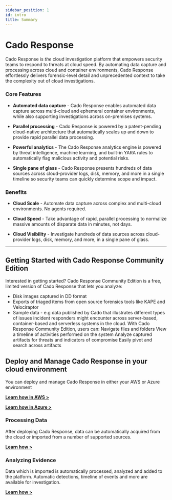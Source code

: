 ```yaml
---
sidebar_position: 1
id: intro
title: Summary
---
```


# Cado Response
Cado Response is *the* cloud investigation platform that empowers security teams to respond to threats at cloud speed. By automating data capture and processing across cloud and container environments, Cado Response effortlessly delivers forensic-level detail and unprecedented context to take the complexity out of cloud investigations.

### Core Features
- **Automated data capture** - Cado Response enables automated data capture across multi-cloud and ephemeral container environments, while also supporting investigations across on-premises systems.

- **Parallel processing** - Cado Response is powered by a patent-pending cloud-native architecture that automatically scales up and down to provide rapid parallel data processing. 

- **Powerful analytics** - The Cado Response analytics engine is powered by threat intelligence, machine learning, and built-in YARA rules to automatically flag malicious activity and potential risks.

- **Single pane of glass** - Cado Response presents hundreds of data sources across cloud-provider logs, disk, memory, and more in a single timeline so security teams can quickly determine scope and impact.


### Benefits 
- **Cloud Scale** - Automate data capture across complex and multi-cloud environments. No agents required.  

- **Cloud Speed** - Take advantage of rapid, parallel processing to normalize massive amounts of disparate data in minutes, not days.

- **Cloud Visibility** - Investigate hundreds of data sources across cloud-provider logs, disk, memory, and more, in a single pane of glass.


---------

## Getting Started with Cado Response Community Edition
Interested in getting started?  Cado Response Community Edition is a free, limited version of Cado Response that lets you analyze:

- Disk images captured in DD format
- Exports of triaged items from open source forensics tools like KAPE and Velociraptor
- Sample data - e.g data published by Cado that illustrates different types of issues incident responders might encounter across server-based, container-based and serverless systems in the cloud.
With Cado Response Community Edition, users can:
Navigate files and folders 
View a  timeline of activities performed on the system
Analyze captured artifacts for threats and indicators of compromise
Easily pivot and search across artifacts

## Deploy and Manage Cado Response in your cloud environment
You can deploy and manage Cado Response in either your AWS or Azure environment

**[Learn how in AWS >](deploy-manage/aws/overview.md)**

**[Learn how in Azure >](deploy-manage/azure/azure-deploy.md)**

### Processing Data
After deploying Cado Response, data can be automatically acquired from the cloud or imported from a number of supported sources. 

**[Learn how >](discovery-import/import/import.md)**

### Analyzing Evidence
Data which is imported is automatically processed, analyzed and added to the platform.  Automatic detections, timeline of events and more are available for investigation.

**[Learn how >](investigate/investigate.md)**

